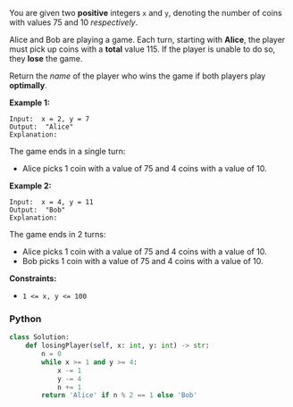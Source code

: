 You are given two  **positive**  integers  `x`  and  `y`, denoting the number of coins with values 75 and 10
_respectively_.

Alice and Bob are playing a game. Each turn, starting with  **Alice**, the player must pick up coins with a  **total**
value 115. If the player is unable to do so, they  **lose**  the game.

Return the  _name_  of the player who wins the game if both players play  **optimally**.

**Example 1:**

```
Input:  x = 2, y = 7
Output:  "Alice"
Explanation:
```

The game ends in a single turn:

- Alice picks 1 coin with a value of 75 and 4 coins with a value of 10.

**Example 2:**

```
Input:  x = 4, y = 11
Output:  "Bob"
Explanation:
```

The game ends in 2 turns:

- Alice picks 1 coin with a value of 75 and 4 coins with a value of 10.
- Bob picks 1 coin with a value of 75 and 4 coins with a value of 10.

**Constraints:**

- `1 <= x, y <= 100`

### Python

```py
class Solution:
    def losingPlayer(self, x: int, y: int) -> str:
        n = 0
        while x >= 1 and y >= 4:
            x -= 1
            y -= 4
            n += 1
        return 'Alice' if n % 2 == 1 else 'Bob'
```